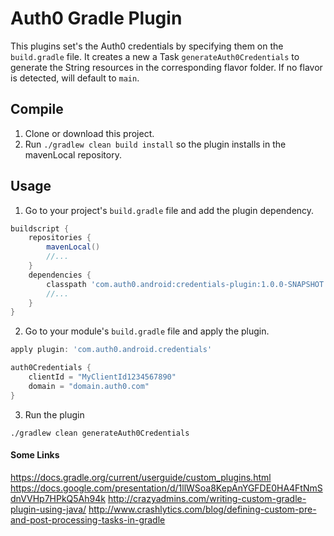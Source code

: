 # Auth0 Gradle Plugin

This plugins set's the Auth0 credentials by specifying them on the `build.gradle` file. It creates a new a Task `generateAuth0Credentials` to generate the String resources in the corresponding flavor folder. If no flavor is detected, will default to `main`.

## Compile

1) Clone or download this project.
2) Run `./gradlew clean build install` so the plugin installs in the mavenLocal repository.

## Usage
1) Go to your project's `build.gradle` file and add the plugin dependency.

```groovy
buildscript {
    repositories {
        mavenLocal()
        //...
    }
    dependencies {
        classpath 'com.auth0.android:credentials-plugin:1.0.0-SNAPSHOT'
        //...
    }
}
```

2) Go to your module's `build.gradle` file and apply the plugin.

```groovy
apply plugin: 'com.auth0.android.credentials'

auth0Credentials {
    clientId = "MyClientId1234567890"
    domain = "domain.auth0.com"
}
```

3) Run the plugin

`./gradlew clean generateAuth0Credentials`


#### Some Links

https://docs.gradle.org/current/userguide/custom_plugins.html
https://docs.google.com/presentation/d/1llWSoa8KepAnYGFDE0HA4FtNmSdnVVHp7HPkQ5Ah94k
http://crazyadmins.com/writing-custom-gradle-plugin-using-java/
http://www.crashlytics.com/blog/defining-custom-pre-and-post-processing-tasks-in-gradle
